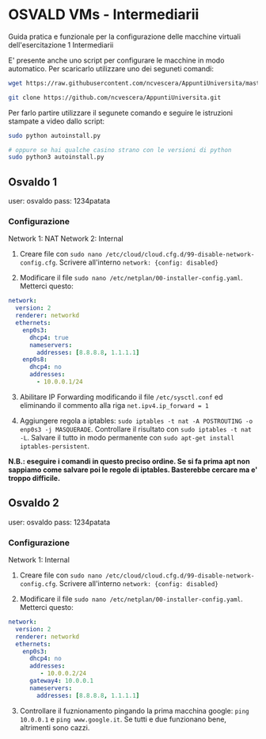 # OSVALD VMs - Intermediarii

Guida pratica e funzionale per la configurazione delle macchine virtuali dell'esercitazione 1 Intermediarii

E' presente anche uno script per configurare le macchine in modo automatico. Per scaricarlo utilizzare uno dei seguneti comandi:

```bash
wget https://raw.githubusercontent.com/ncvescera/AppuntiUniversita/master/Quarto%20Anno/HPC/1_intermediarii/autoinstall.py
```

```bash
git clone https://github.com/ncvescera/AppuntiUniversita.git
```

Per farlo partire utilizzare il segunete comando e seguire le istruzioni stampate a video dallo script:

```bash
sudo python autoinstall.py

# oppure se hai qualche casino strano con le versioni di python
sudo python3 autoinstall.py
```

## Osvaldo 1
user: osvaldo
pass: 1234patata

### Configurazione 

Network 1: NAT
Network 2: Internal

1. Creare file con `sudo nano /etc/cloud/cloud.cfg.d/99-disable-network-config.cfg`.
Scrivere all'interno `network: {config: disabled}`

2. Modificare il file `sudo nano /etc/netplan/00-installer-config.yaml`.
Metterci questo:

```yaml
network:
  version: 2
  renderer: networkd
  ethernets:
    enp0s3:
      dhcp4: true
      nameservers:
        addresses: [8.8.8.8, 1.1.1.1]
    enp0s8:
      dhcp4: no
      addresses:
        - 10.0.0.1/24
```

3. Abilitare IP Forwarding modificando il file `/etc/sysctl.conf` ed eliminando il commento alla riga `net.ipv4.ip_forward = 1`

4. Aggiungere regola a iptables: `sudo iptables -t nat -A POSTROUTING -o enp0s3 -j MASQUERADE`. 
Controllare il risultato con `sudo iptables -t nat -L`.
Salvare il tutto in modo permanente con `sudo apt-get install iptables-persistent`.

**N.B.: eseguire i comandi in questo preciso ordine. Se si fa prima apt non sappiamo come salvare poi le regole di iptables. Basterebbe cercare ma e' troppo difficile.**


## Osvaldo 2
user: osvaldo
pass: 1234patata

### Configurazione 

Network 1: Internal 

1. Creare file con `sudo nano /etc/cloud/cloud.cfg.d/99-disable-network-config.cfg`.
Scrivere all'interno `network: {config: disabled}`

2. Modificare il file `sudo nano /etc/netplan/00-installer-config.yaml`.
Metterci questo:

```yaml
network:
  version: 2
  renderer: networkd
  ethernets:
    enp0s3:
      dhcp4: no
      addresses:
         - 10.0.0.2/24
      gateway4: 10.0.0.1
      nameservers:
        addresses: [8.8.8.8, 1.1.1.1]
```

3. Controllare il fuznionamento pingando la prima macchina google: `ping 10.0.0.1` e `ping www.google.it`. Se tutti e due funzionano bene, altrimenti sono cazzi.